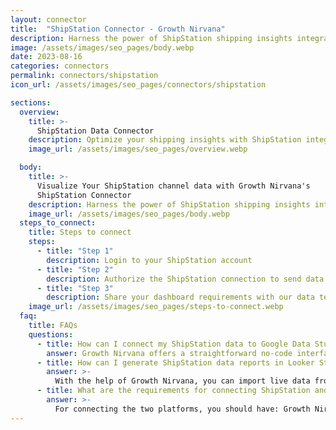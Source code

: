 ```yaml
---
layout: connector
title:  "ShipStation Connector - Growth Nirvana"
description: Harness the power of ShipStation shipping insights integrated into Looker Studio for strategic shipping decisions.
image: /assets/images/seo_pages/body.webp
date: 2023-08-16
categories: connectors
permalink: connectors/shipstation
icon_url: /assets/images/seo_pages/connectors/shipstation

sections:
  overview:
    title: >-
      ShipStation Data Connector
    description: Optimize your shipping insights with ShipStation integration. Seamlessly merge shipping data from ShipStation with Looker Studio's analytical capabilities, unlocking insights that drive shipping strategies, fulfillment analysis, and operational excellence.
    image_url: /assets/images/seo_pages/overview.webp

  body:
    title: >-
      Visualize Your ShipStation channel data with Growth Nirvana's
      ShipStation Connector
    description: Harness the power of ShipStation shipping insights integrated into Looker Studio for strategic shipping decisions.
    image_url: /assets/images/seo_pages/body.webp
  steps_to_connect:
    title: Steps to connect
    steps:
      - title: "Step 1"
        description: Login to your ShipStation account
      - title: "Step 2"
        description: Authorize the ShipStation connection to send data to Growth Nirvana
      - title: "Step 3"
        description: Share your dashboard requirements with our data team. We will build the report for you.
    image_url: /assets/images/seo_pages/steps-to-connect.webp
  faq:
    title: FAQs
    questions:
      - title: How can I connect my ShipStation data to Google Data Studio/Looker Studio?
        answer: Growth Nirvana offers a straightforward no-code interface to connect to ShipStation data sources.
      - title: How can I generate ShipStation data reports in Looker Studio?
        answer: >-
          With the help of Growth Nirvana, you can import live data from ShipStation into Looker Studio. These data can be viewed in charts, tables, and dashboards to generate branded reports that can be shared instantly.
      - title: What are the requirements for connecting ShipStation and Looker Studio?
        answer: >-
          For connecting the two platforms, you should have: Growth Nirvana Account and ShipStation Ads Account
---
```

